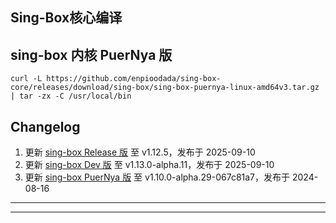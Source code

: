 ## Sing-Box核心编译

## sing-box 内核 PuerNya 版

```
curl -L https://github.com/enpioodada/sing-box-core/releases/download/sing-box/sing-box-puernya-linux-amd64v3.tar.gz | tar -zx -C /usr/local/bin
```

## Changelog <br/>

1. 更新 [sing-box Release 版](https://github.com/SagerNet/sing-box/tree/main) 至 v1.12.5，发布于 2025-09-10 <br/>
2. 更新 [sing-box Dev 版](https://github.com/SagerNet/sing-box/tree/dev) 至 v1.13.0-alpha.11，发布于 2025-09-10 <br/>
3. 更新 [sing-box PuerNya 版](https://github.com/PuerNya/sing-box/tree/building) 至 v1.10.0-alpha.29-067c81a7，发布于 2024-08-16

---



---

